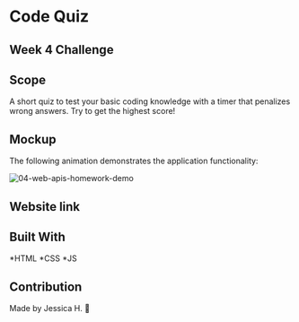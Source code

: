 # Code Quiz
## Week 4 Challenge

## Scope
A short quiz to test your basic coding knowledge with a timer that penalizes wrong answers. Try to get the highest score!

## Mockup 
The following animation demonstrates the application functionality:

![04-web-apis-homework-demo](https://user-images.githubusercontent.com/82549162/132150028-b7a91ffc-f326-400c-847b-8ada2d7cb1ca.gif)

## Website link 


## Built With
*HTML *CSS *JS

## Contribution
Made by Jessica H. 🖤
